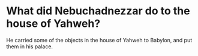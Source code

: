 # What did Nebuchadnezzar do to the house of Yahweh?

He carried some of the objects in the house of Yahweh to Babylon, and put them in his palace.
